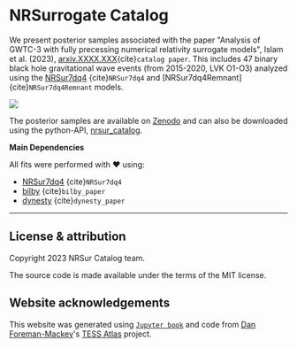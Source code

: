 # NRSurrogate Catalog

We present posterior samples associated with the paper "Analysis of GWTC-3 with fully precessing numerical relativity surrogate models", Islam et al. (2023), [arxiv.XXXX.XXX](arxiv.XXXX.XXX){cite}`catalog paper`. 
This includes 47 binary black hole gravitational wave events (from 2015-2020, LVK O1-O3) analyzed using the [NRSur7dq4] {cite}`NRSur7dq4` and [NRSur7dq4Remnant] {cite}`NRSur7dq4Remnant` models.

![](https://s11.gifyu.com/images/SQfBI.gif)



The posterior samples are available on [Zenodo](https://zenodo.org/record/8115310) and can also be downloaded using the python-API, [nrsur_catalog](https://pypi.org/project/nrsur-catalog/).


**Main Dependencies**

All fits were performed with ❤️ using:

*   [NRSur7dq4] {cite}`NRSur7dq4`
*   [bilby] {cite}`bilby_paper`
*   [dynesty] {cite}`dynesty_paper`


---

## License & attribution

Copyright 2023 NRSur Catalog team.

The source code is made available under the terms of the MIT license.

## Website acknowledgements
This website was generated using [`Jupyter book`](https://jupyterbook.org/) and code from [Dan Foreman-Mackey](https://dfm.io/)'s [TESS Atlas](https://github.com/dfm/tess-atlas) project.


[catalog paper]: https://arxiv.org/abs/2301.07215
[NRSur7dq4]: https://arxiv.org/abs/2301.07215
[bilby]: https://lscsoft.docs.ligo.org/bilby/index.html
[dynesty]: https://dynesty.readthedocs.io/
